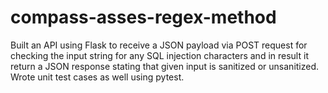 # compass-asses-regex-method
Built an API using Flask to receive a JSON payload via POST request for checking the input string for any SQL injection characters and in result it return a JSON response stating that given input is sanitized or unsanitized. Wrote unit test cases as well using pytest.
